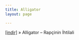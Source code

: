 ```yaml
---
title: Alligator
layout: page

---
```

<a href="https://cloud.mail.ru/public/c0925c86e0b7/Alligator%20-%20Rapcinin%20%C4%B0htilali" target="_blank">[indir]</a>  »  Alligator &#8211; Rapçinin İhtilali